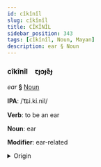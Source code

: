 ```yaml
---
id: cîkînîl
slug: cîkînîl
title: CÎKÎNÎL
sidebar_position: 343
tags: [cîkînîl, Noun, Mayan]
description: ear § Noun
---
```


### cîkînîl&emsp;<span kind="abugida">ꞇɟɔɟƨ͊ɟ</span>

*ear* **§** [Noun](../../tags/Noun)

**IPA**: /ˈt͡ɕi.ki.nil/

**Verb**: to be an ear

**Noun**: ear

**Modifier**: ear-related

<details>
    <summary>Origin</summary>
    Tzotzil chikinil /'ʰi.kʰi.nil/<br/>
    <em>Mayan Language Family</em>
</details>